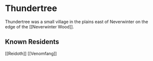 # Thundertree
Thundertree was a small village in the plains east of Neverwinter on the edge of the [[Neverwinter Wood]].

## Known Residents
[[Reidoth]]
[[Venomfang]]